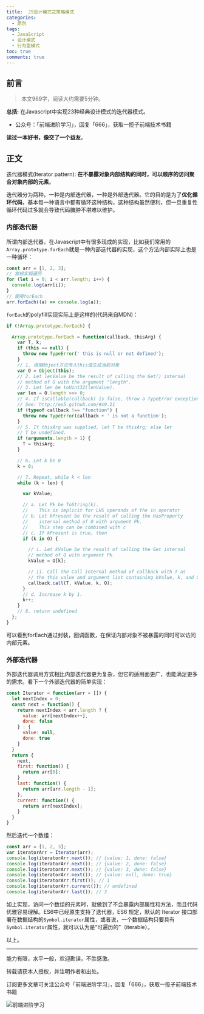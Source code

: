 ```yaml
---
title:  JS设计模式之策略模式
categories:
  - 原创
tags:
  - JavaScript
  - 设计模式
  - 行为型模式
toc: true
comments: true
---
```


## 前言

> 本文969字，阅读大约需要5分钟。

**总括:** 在Javascript中实现23种经典设计模式的迭代器模式。

- 公众号：「前端进阶学习」，回复「666」，获取一揽子前端技术书籍

**读过一本好书，像交了一个益友**。

<!-- more -->

## 正文

迭代器模式(Iterator pattern):   **在不暴露对象内部结构的同时，可以顺序的访问聚合对象内部的元素**。

迭代器分为两种，一种是内部迭代器，一种是外部迭代器。它的目的是为了**优化循环代码**，基本每一种语言中都有循环这种结构，这种结构虽然便利，但一旦重复性循环代码过多就会导致代码臃肿不堪难以维护。

### 内部迭代器

所谓内部迭代器，在Javascript中有很多现成的实现，比如我们常用的`Array.prototype.forEach`就是一种内部迭代器的实现，这个方法内部实际上也是一种循环：

```js
const arr = [1, 2, 3];
// 常规实现遍历
for (let i = 0; i < arr.length; i++) {
  console.log(arr[i]);
}
// 使用forEach
arr.forEach((a) => console.log(a));
```

`forEach`的polyfill实现实际上是这样的(代码来自MDN)：

```js
if (!Array.prototype.forEach) {

  Array.prototype.forEach = function(callback, thisArg) {
    var T, k;
    if (this == null) {
      throw new TypeError(' this is null or not defined');
    }
    // 1. 调用Object方法传入this值生成当前对象
    var O = Object(this);
    // 2. Let lenValue be the result of calling the Get() internal
    // method of O with the argument "length".
    // 3. Let len be toUint32(lenValue).
    var len = O.length >>> 0;
    // 4. If isCallable(callback) is false, throw a TypeError exception. 
    // See: http://es5.github.com/#x9.11
    if (typeof callback !== "function") {
      throw new TypeError(callback + ' is not a function');
    }
    // 5. If thisArg was supplied, let T be thisArg; else let
    // T be undefined.
    if (arguments.length > 1) {
      T = thisArg;
    }

    // 6. Let k be 0
    k = 0;

    // 7. Repeat, while k < len
    while (k < len) {

      var kValue;

      // a. Let Pk be ToString(k).
      //    This is implicit for LHS operands of the in operator
      // b. Let kPresent be the result of calling the HasProperty
      //    internal method of O with argument Pk.
      //    This step can be combined with c
      // c. If kPresent is true, then
      if (k in O) {

        // i. Let kValue be the result of calling the Get internal
        // method of O with argument Pk.
        kValue = O[k];

        // ii. Call the Call internal method of callback with T as
        // the this value and argument list containing kValue, k, and O.
        callback.call(T, kValue, k, O);
      }
      // d. Increase k by 1.
      k++;
    }
    // 8. return undefined
  };
}
```

可以看到forEach通过封装，回调函数，在保证内部对象不被暴露的同时可以访问内部元素。

### 外部迭代器

外部迭代器调用方式相比内部迭代器更为复杂，但它的适用面更广，也能满足更多的需求。看下一个外部迭代器的简单实现：

```js
const Iterator = function(arr = []) {
  let nextIndex = 0;
  const next = function() {
    return nextIndex < arr.length ? {
      value: arr[nextIndex++],
      done: false
    } : {
      value: null,
      done: true
    }
  }
  return {
    next,
    first: function() {
      return arr[0];
    }
    last: function() {
      return arr[arr.length - 1];
    },
    current: function() {
      return arr[nextIndex];
    }
  }
}
```

然后迭代一个数组：

```js
const arr = [1, 2, 3];
var iteratorArr = Iterator(arr);
console.log(iteratorArr.next()); // {value: 1, done: false}
console.log(iteratorArr.next()); // {value: 2, done: false}
console.log(iteratorArr.next()); // {value: 3, done: false}
console.log(iteratorArr.next()); // {value: null, done: true}
console.log(iteratorArr.first()); // 1
console.log(iteratorArr.current()); // undefined
console.log(iteratorArr.last()); // 3
```

如上实现，访问一个数组的元素时，就做到了不会暴露内部属性和方法，而且代码优雅容易理解。ES6中已经原生支持了迭代器，ES6 规定，默认的 Iterator 接口部署在数据结构的`Symbol.iterator`属性，或者说，一个数据结构只要具有`Symbol.iterator`属性，就可以认为是“可遍历的”（iterable）。

以上。

---

能力有限，水平一般，欢迎勘误，不胜感激。

转载请获本人授权，并注明作者和出处。

订阅更多文章可关注公众号「前端进阶学习」，回复「666」，获取一揽子前端技术书籍

![前端进阶学习](https://image.damonare.cn/qianduanjinjie.png)